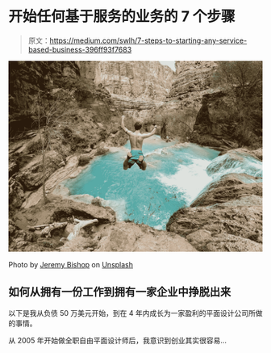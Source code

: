 # 开始任何基于服务的业务的 7 个步骤

> 原文：<https://medium.com/swlh/7-steps-to-starting-any-service-based-business-396ff93f7683>

![](img/e058dbb7bfd4a934963cc4b4d0fb8e09.png)

Photo by [Jeremy Bishop](https://unsplash.com/@jeremybishop?utm_source=medium&utm_medium=referral) on [Unsplash](https://unsplash.com?utm_source=medium&utm_medium=referral)

## 如何从拥有一份工作到拥有一家企业中挣脱出来

以下是我从负债 50 万美元开始，到在 4 年内成长为一家盈利的平面设计公司所做的事情。

从 2005 年开始做全职自由平面设计师后，我意识到创业其实很容易…
